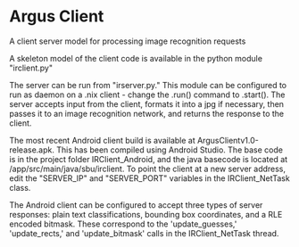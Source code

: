 # Argus Client
A client server model for processing image recognition requests

A skeleton model of the client code is available in the python module "irclient.py"

The server can be run from "irserver.py." This module can be configured to run as daemon on a .nix client - change the .run() command to .start(). The server accepts input from the client, formats it into a jpg if necessary, then passes it to an image recognition network, and returns the response to the client.

The most recent Android client build is available at ArgusClientv1.0-release.apk. This has been compiled using Android Studio. The base code is in the project folder IRClient_Android, and the java basecode is located at /app/src/main/java/sbu/irclient. To point the client at a new server address, edit the "SERVER_IP" and "SERVER_PORT" variables in the IRClient_NetTask class.

The Android client can be configured to accept three types of server responses: plain text classifications, bounding box coordinates, and a RLE encoded bitmask. These correspond to the 'update_guesses,' 'update_rects,' and 'update_bitmask' calls in the IRClient_NetTask thread.
